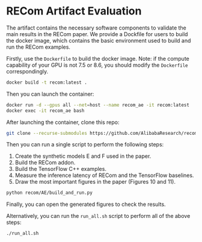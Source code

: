 # RECom Artifact Evaluation

The artifact contains the necessary software components to validate the main results in the RECom paper.
We provide a Dockfile for users to build the docker image, which contains the basic environment used to build and run the RECom examples.

Firstly, use the `Dockerfile` to build the docker image. Note: if the compute capability of your GPU is not 7.5 or 8.6, you should modify the `Dockerfile` correspondingly.

```bash
docker build -t recom:latest .
```

Then you can launch the container:

```bash
docker run -d --gpus all --net=host --name recom_ae -it recom:latest
docker exec -it recom_ae bash
```

After launching the container, clone this repo:

```bash
git clone --recurse-submodules https://github.com/AlibabaResearch/recom.git recom
```

Then you can run a single script to perform the following steps:

1. Create the synthetic models E and F used in the paper.
2. Build the RECom addon.
3. Build the TensorFlow C++ examples.
4. Measure the inference latency of RECom and the TensorFlow baselines.
5. Draw the most important figures in the paper (Figures 10 and 11).

```bash
python recom/AE/build_and_run.py
```

Finally, you can open the generated figures to check the results.

Alternatively, you can run the `run_all.sh` script to perform all of the above steps:

```bash
./run_all.sh
```


